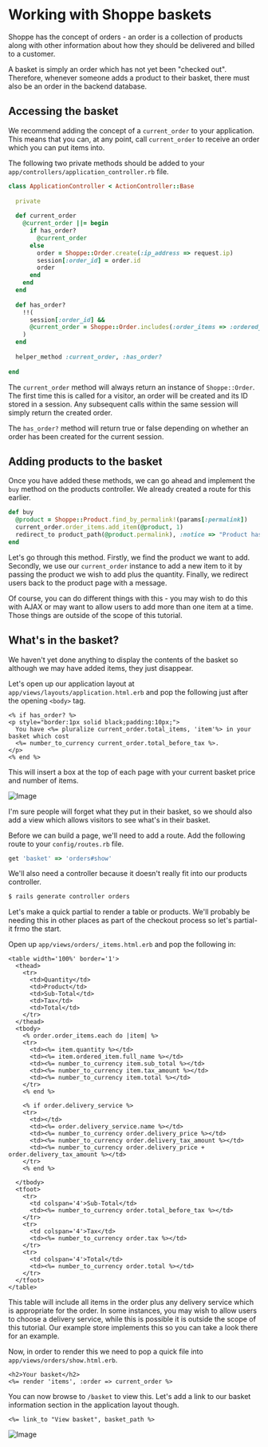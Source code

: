 # Working with Shoppe baskets

Shoppe has the concept of orders - an order is a collection of products along with
other information about how they should be delivered and billed to a customer.

A basket is simply an order which has not yet been "checked out". Therefore, whenever
someone adds a product to their basket, there must also be an order in the backend
database.

## Accessing the basket

We recommend adding the concept of a `current_order` to your application. This means
that you can, at any point, call `current_order` to receive an order which you can
put items into.

The following two private methods should be added to your `app/controllers/application_controller.rb`
file.

```ruby
class ApplicationController < ActionController::Base
  
  private
  
  def current_order
    @current_order ||= begin
      if has_order?
        @current_order
      else
        order = Shoppe::Order.create(:ip_address => request.ip)
        session[:order_id] = order.id
        order
      end
    end
  end
  
  def has_order?
    !!(
      session[:order_id] &&
      @current_order = Shoppe::Order.includes(:order_items => :ordered_item).find_by_id(session[:order_id])
    )
  end
  
  helper_method :current_order, :has_order?
  
end
```

The `current_order` method will always return an instance of `Shoppe::Order`. The first time this 
is called for a visitor, an order will be created and its ID stored in a session. Any subsequent
calls within the same session will simply return the created order.

The `has_order?` method will return true or false depending on whether an order has been created
for the current session.

## Adding products to the basket

Once you have added these methods, we can go ahead and implement the `buy` method on the products controller.
We already created a route for this earlier.

```ruby
def buy
  @product = Shoppe::Product.find_by_permalink!(params[:permalink])
  current_order.order_items.add_item(@product, 1)
  redirect_to product_path(@product.permalink), :notice => "Product has been added successfuly!"
end
```

Let's go through this method. Firstly, we find the product we want to add. Secondly, we use our
`current_order` instance to add a new item to it by passing the product we wish to add plus the
quantity. Finally, we redirect users back to the product page with a message.

Of course, you can do different things with this - you may wish to do this with AJAX or may
want to allow users to add more than one item at a time. Those things are outside of the scope
of this tutorial.

## What's in the basket?

We haven't yet done anything to display the contents of the basket so although we
may have added items, they just disappear.

Let's open up our application layout at `app/views/layouts/application.html.erb` and pop the
following just after the opening `<body>` tag.
  
```erb
<% if has_order? %>
<p style="border:1px solid black;padding:10px;">
  You have <%= pluralize current_order.total_items, 'item'%> in your basket which cost
  <%= number_to_currency current_order.total_before_tax %>.
</p>
<% end %>
```

This will insert a box at the top of each page with your current basket price and 
number of items.

![Image](http://s.adamcooke.io/FazPV.png)

I'm sure people will forget what they put in their basket, so we should also add a view which
allows visitors to see what's in their basket.

Before we can build a page, we'll need to add a route. Add the following route to your
`config/routes.rb` file.

```ruby
get 'basket' => 'orders#show'
```

We'll also need a controller because it doesn't really fit into our products controller.

```bash
$ rails generate controller orders
```

Let's make a quick partial to render a table or products. We'll probably be needing this 
in other places as part of the checkout process so let's partial-it frmo the start.

Open up `app/views/orders/_items.html.erb` and pop the following in:

```erb
<table width='100%' border='1'>
  <thead>
    <tr>
      <td>Quantity</td>
      <td>Product</td>
      <td>Sub-Total</td>
      <td>Tax</td>
      <td>Total</td>
    </tr>
  </thead>
  <tbody>
    <% order.order_items.each do |item| %>
    <tr>
      <td><%= item.quantity %></td>
      <td><%= item.ordered_item.full_name %></td>
      <td><%= number_to_currency item.sub_total %></td>
      <td><%= number_to_currency item.tax_amount %></td>
      <td><%= number_to_currency item.total %></td>
    </tr>
    <% end %>
    
    <% if order.delivery_service %>
    <tr>
      <td></td>
      <td><%= order.delivery_service.name %></td>
      <td><%= number_to_currency order.delivery_price %></td>
      <td><%= number_to_currency order.delivery_tax_amount %></td>
      <td><%= number_to_currency order.delivery_price + order.delivery_tax_amount %></td>
    </tr>
    <% end %>
    
  </tbody>
  <tfoot>
    <tr>
      <td colspan='4'>Sub-Total</td>
      <td><%= number_to_currency order.total_before_tax %></td>
    </tr>
    <tr>
      <td colspan='4'>Tax</td>
      <td><%= number_to_currency order.tax %></td>
    </tr>
    <tr>
      <td colspan='4'>Total</td>
      <td><%= number_to_currency order.total %></td>
    </tr>
  </tfoot>
</table>
```

This table will include all items in the order plus any delivery service which is appropriate
for the order. In some instances, you may wish to allow users to choose a delivery service,
while this is possible it is outside the scope of this tutorial. Our example store implements this
so you can take a look there for an example.

Now, in order to render this we need to pop a quick file into `app/views/orders/show.html.erb`.

```erb
<h2>Your basket</h2>
<%= render 'items', :order => current_order %>
```

You can now browse to `/basket` to view this. Let's add a link to our basket information section
in the application layout though.

```erb
<%= link_to "View basket", basket_path %>
```

![Image](http://s.adamcooke.io/8l5ta.png)
